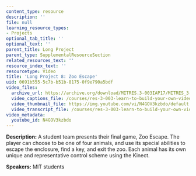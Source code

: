 ```yaml
---
content_type: resource
description: ''
file: null
learning_resource_types:
- Projects
optional_tab_title: ''
optional_text: ''
parent_title: Long Project
parent_type: SupplementalResourceSection
related_resources_text: ''
resource_index_text: ''
resourcetype: Video
title: 'Long Project 8: Zoo Escape'
uid: 0691b555-5c7b-b51b-8175-0f9e790a5bdf
video_files:
  archive_url: https://archive.org/download/MITRES.3-003IAP17/MITRES_3-003IAP17_Long_Project_08_300k.mp4
  video_captions_file: /courses/res-3-003-learn-to-build-your-own-videogame-with-the-unity-game-engine-and-microsoft-kinect-january-iap-2017/8c5f5a4c886750e79ceee04f47ed2ca4_N4GOV3kzbdo.vtt
  video_thumbnail_file: https://img.youtube.com/vi/N4GOV3kzbdo/default.jpg
  video_transcript_file: /courses/res-3-003-learn-to-build-your-own-videogame-with-the-unity-game-engine-and-microsoft-kinect-january-iap-2017/7ee01af85d520bbb65be81cb116b7f7a_N4GOV3kzbdo.pdf
video_metadata:
  youtube_id: N4GOV3kzbdo
---
```


**Description:** A student team presents their final game, Zoo Escape. The player can choose to be one of four animals, and use its special abilities to escape the enclosure, find a key, and exit the zoo. Each animal has its own unique and representative control scheme using the Kinect.

**Speakers:** MIT students